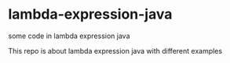 # lambda-expression-java
some code in lambda expression java

This repo is about lambda expression java with different examples
